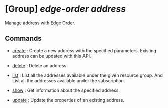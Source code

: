 # [Group] _edge-order address_

Manage address with Edge Order.

## Commands

- [create](/Commands/edge-order/address/_create.md)
: Create a new address with the specified parameters. Existing address can be updated with this API.

- [delete](/Commands/edge-order/address/_delete.md)
: Delete an address.

- [list](/Commands/edge-order/address/_list.md)
: List all the addresses available under the given resource group. And List all the addresses available under the subscription.

- [show](/Commands/edge-order/address/_show.md)
: Get information about the specified address.

- [update](/Commands/edge-order/address/_update.md)
: Update the properties of an existing address.
